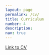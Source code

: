 ```yaml
---
layout: page
permalink: /cv/
title: Curriculum
number: 4
description:
nav: true
---
```


[Link to CV](https://lulaporto.github.io/assets/pdf/CV_ingles.pdf)
